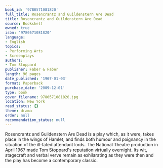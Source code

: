 ```yaml
---
book_id: '9780571081820'
full_title: Rosencrantz and Guildenstern Are Dead
title: Rosencrantz and Guildenstern Are Dead
source: Bookshelf
owned: true
isbn: '9780571081820'
language:
- English
topics:
- Performing Arts
- Screenplays
authors:
- Tom Stoppard
publisher: Faber & Faber
length: 96 pages
date_published: '1967-01-03'
format: Paperback
purchase_date: '2009-12-01'
type: book
cover_filename: 9780571081820.jpg
location: New York
read_status: {}
theme: drama
order: null
recommendation_status: null
---
```

Rosencrantz and Guildenstern Are Dead is a play which, as it were, takes place in the wings of Hamlet, and finds both humour and poignancy in the situation of the ill-fated attendant lords. The National Theatre production in April 1967 made Tom Stoppard's reputation virtually overnight. Its wit, stagecraft and verbal verve remain as exhilarating as they were then and the play has become a contemporary classic.

